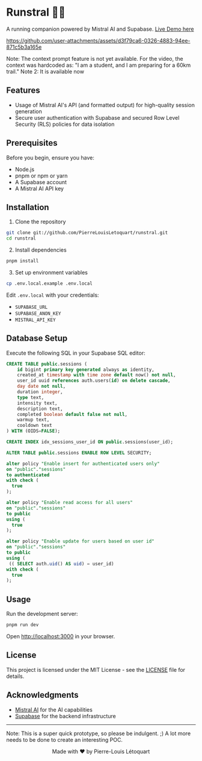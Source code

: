 # Runstral 🏃‍♂️

A running companion powered by Mistral AI and Supabase. [Live Demo here](https://runstral.letoquart.com)

https://github.com/user-attachments/assets/d3f79ca6-0326-4883-94ee-871c5b3a165e

Note: The context prompt feature is not yet available. For the video, the context was hardcoded as: "I am a student, and I am preparing for a 60km trail."
Note 2: It is available now

## Features

- Usage of Mistral AI's API (and formatted output) for high-quality session generation
- Secure user authentication with Supabase and secured Row Level Security (RLS) policies for data isolation

## Prerequisites

Before you begin, ensure you have:
- Node.js
- pnpm or npm or yarn
- A Supabase account
- A Mistral AI API key

## Installation

1. Clone the repository
```bash
git clone git://github.com/PierreLouisLetoquart/runstral.git
cd runstral
```

2. Install dependencies
```bash
pnpm install
```

3. Set up environment variables
```bash
cp .env.local.example .env.local
```

Edit `.env.local` with your credentials:
- `SUPABASE_URL`
- `SUPABASE_ANON_KEY`
- `MISTRAL_API_KEY`

## Database Setup

Execute the following SQL in your Supabase SQL editor:

```sql
CREATE TABLE public.sessions (
    id bigint primary key generated always as identity,
    created_at timestamp with time zone default now() not null,
    user_id uuid references auth.users(id) on delete cascade,
    day date not null,
    duration integer,
    type text,
    intensity text,
    description text,
    completed boolean default false not null,
    warmup text,
    cooldown text
) WITH (OIDS=FALSE);

CREATE INDEX idx_sessions_user_id ON public.sessions(user_id);

ALTER TABLE public.sessions ENABLE ROW LEVEL SECURITY;

alter policy "Enable insert for authenticated users only"
on "public"."sessions"
to authenticated
with check (
  true
);

alter policy "Enable read access for all users"
on "public"."sessions"
to public
using (
  true
);

alter policy "Enable update for users based on user id"
on "public"."sessions"
to public
using (
 (( SELECT auth.uid() AS uid) = user_id)
with check (
  true
);
```

## Usage

Run the development server:

```bash
pnpm run dev
```

Open [http://localhost:3000](http://localhost:3000) in your browser.

## License

This project is licensed under the MIT License - see the [LICENSE](LICENSE) file for details.

## Acknowledgments

- [Mistral AI](https://mistral.ai) for the AI capabilities
- [Supabase](https://supabase.io) for the backend infrastructure

---

Note: This is a super quick prototype, so please be indulgent. ;) A lot more needs to be done to create an interesting POC.

<p align="center">
  Made with ❤️ by Pierre-Louis Létoquart
</p>
